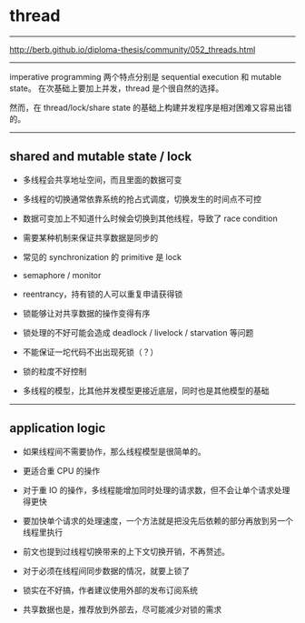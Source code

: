 # thread

---

http://berb.github.io/diploma-thesis/community/052_threads.html

---

imperative programming 两个特点分别是 sequential execution 和 mutable state。
在次基础上要加上并发，thread 是个很自然的选择。

然而，在 thread/lock/share state 的基础上构建并发程序是相对困难又容易出错的。

---

## shared and mutable state / lock

+ 多线程会共享地址空间，而且里面的数据可变
+ 多线程的切换通常依靠系统的抢占式调度，切换发生的时间点不可控
+ 数据可变加上不知道什么时候会切换到其他线程，导致了 race condition
+ 需要某种机制来保证共享数据是同步的

+ 常见的 synchronization 的 primitive 是 lock
+ semaphore / monitor
+ reentrancy，持有锁的人可以重复申请获得锁
+ 锁能够让对共享数据的操作变得有序
+ 锁处理的不好可能会造成 deadlock / livelock / starvation 等问题
+ 不能保证一坨代码不出出现死锁（？）
+ 锁的粒度不好控制

+ 多线程的模型，比其他并发模型更接近底层，同时也是其他模型的基础

---

## application logic

+ 如果线程间不需要协作，那么线程模型是很简单的。
+ 更适合重 CPU 的操作
+ 对于重 IO 的操作，多线程能增加同时处理的请求数，但不会让单个请求处理得更快
+ 要加快单个请求的处理速度，一个方法就是把没先后依赖的部分再放到另一个线程里执行
+ 前文也提到过线程切换带来的上下文切换开销，不再赘述。

+ 对于必须在线程间同步数据的情况，就要上锁了
+ 锁实在不好搞，作者建议使用外部的发布订阅系统
+ 共享数据也是，推荐放到外部去，尽可能减少对锁的需求

